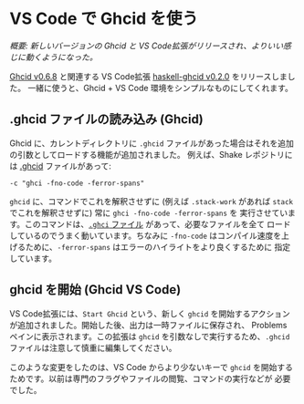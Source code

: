 # VS Code で Ghcid を使う
*概要: 新しいバージョンの Ghcid と VS Code拡張がリリースされ、よりいい感じに動くようになった。*

[Ghcid v0.6.8](https://hackage.haskell.org/package/ghcid) と関連する VS Code拡張
[haskell-ghcid v0.2.0](https://marketplace.visualstudio.com/items?itemName=ndmitchell.haskell-ghcid) をリリースしました。
一緒に使うと、Ghcid + VS Code 環境をシンプルなものにしてくれます。

## .ghcid ファイルの読み込み (Ghcid)
Ghcid に、カレントディレクトリに `.ghcid` ファイルがあった場合はそれを追加の引数としてロードする機能が追加されました。
例えば、Shake レポジトリには [.ghcid](https://github.com/ndmitchell/shake/blob/master/.ghcid) ファイルがあって:

```
-c "ghci -fno-code -ferror-spans"
```

`ghcid` に、コマンドでこれを解釈させずに (例えば `.stack-work` があれば `stack` でこれを解釈させずに) 常に `ghci -fno-code -ferror-spans` を
実行させています。このコマンドは、[`.ghci` ファイル](https://github.com/ndmitchell/shake/blob/master/.ghci) があって、必要なファイルを全て
ロードしているのでうまく動いています。ちなみに `-fno-code` はコンパイル速度を上げるために、`-ferror-spans` はエラーのハイライトをより良くするために
指定しています。

## ghcid を開始 (Ghcid VS Code)
VS Code拡張には、`Start Ghcid` という、新しく `ghcid` を開始するアクションが追加されました。開始した後、出力は一時ファイルに保存され、
Problems ペインに表示されます。この拡張は `ghcid` を引数なしで実行するため、`.ghcid` ファイルは注意して慎重に編集してください。

このような変更をしたのは、VS Code からより少ないキーで `ghcid` を開始するためです。以前は専門のフラグやファイルの閲覧、コマンドの実行などが
必要でした。
